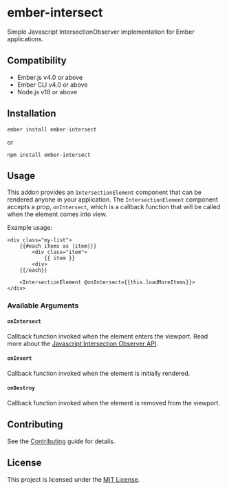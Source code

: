 # ember-intersect

Simple Javascript IntersectionObserver implementation for Ember applications.


## Compatibility

* Ember.js v4.0 or above
* Ember CLI v4.0 or above
* Node.js v18 or above


## Installation

```
ember install ember-intersect
```

or 

```
npm install ember-intersect
```

## Usage

This addon provides an `IntersectionElement` component that can be rendered anyone in your application.
The `IntersectionElement` component accepts a prop, `onIntersect`, which is a callback function that will
be called when the element comes into view. 

Example usage:

```
<div class="my-list">
    {{#each items as |item|}}
        <div class="item">
            {{ item }}
        <div>
    {{/each}}

    <IntersectionElement @onIntersect={{this.loadMoreItems}}>
</div>
```

### Available Arguments
#### `onIntersect`
Callback function invoked when the element enters the viewport. Read more about the [Javascript Intersection Observer API](https://developer.mozilla.org/en-US/docs/Web/API/Intersection_Observer_API).

#### `onInsert`
Callback function invoked when the element is initially rendered.


#### `onDestroy`
Callback function invoked when the element is removed from the viewport.

## Contributing

See the [Contributing](CONTRIBUTING.md) guide for details.


## License

This project is licensed under the [MIT License](LICENSE.md).
